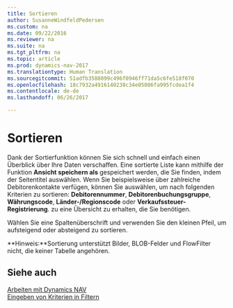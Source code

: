 ```yaml
---
title: Sortieren
author: SusanneWindfeldPedersen
ms.custom: na
ms.date: 09/22/2016
ms.reviewer: na
ms.suite: na
ms.tgt_pltfrm: na
ms.topic: article
ms.prod: dynamics-nav-2017
ms.translationtype: Human Translation
ms.sourcegitcommit: 51adfb3588099c496f0946ff71da5c6fe518f070
ms.openlocfilehash: 18c7932a4916140238c34e05086fa995fcdea1f4
ms.contentlocale: de-de
ms.lasthandoff: 06/26/2017

---
```

    
# <a name="sorting"></a>Sortieren
Dank der Sortierfunktion können Sie sich schnell und einfach einen Überblick über Ihre Daten verschaffen. Eine sortierte Liste kann mithilfe der Funktion **Ansicht speichern als** gespeichert werden, die Sie finden, indem der Seitentitel auswählen. Wenn Sie beispielsweise über zahlreiche Debitorenkontakte verfügen, können Sie auswählen, um nach folgenden Kriterien zu sortieren: **Debitorennummer**, **Debitorenbuchungsgruppe**, **Währungscode**, **Länder-/Regionscode** oder **Verkaufssteuer-Registrierung**. zu eine Übersicht zu erhalten, die Sie benötigen.

Wählen Sie eine Spaltenüberschrift und verwenden Sie den kleinen Pfeil, um aufsteigend oder absteigend zu sortieren.  

**Hinweis:**Sortierung unterstützt Bilder, BLOB-Felder und FlowFilter nicht, die keiner Tabelle angehören.

## <a name="see-also"></a>Siehe auch
[Arbeiten mit Dynamics NAV](ui-work-product.md)  
[Eingeben von Kriterien in Filtern](ui-enter-criteria-filters.md)


